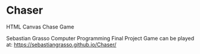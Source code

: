 # Chaser
HTML Canvas Chase Game

Sebastian Grasso Computer Programming Final Project
Game can be played at:
https://sebastiangrasso.github.io/Chaser/
